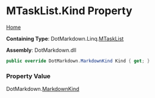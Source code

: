 # MTaskList\.Kind Property

[Home](../../../../README.md)

**Containing Type**: DotMarkdown\.Linq\.[MTaskList](../README.md)

**Assembly**: DotMarkdown\.dll

```csharp
public override DotMarkdown.MarkdownKind Kind { get; }
```

### Property Value

DotMarkdown\.[MarkdownKind](../../../MarkdownKind/README.md)

